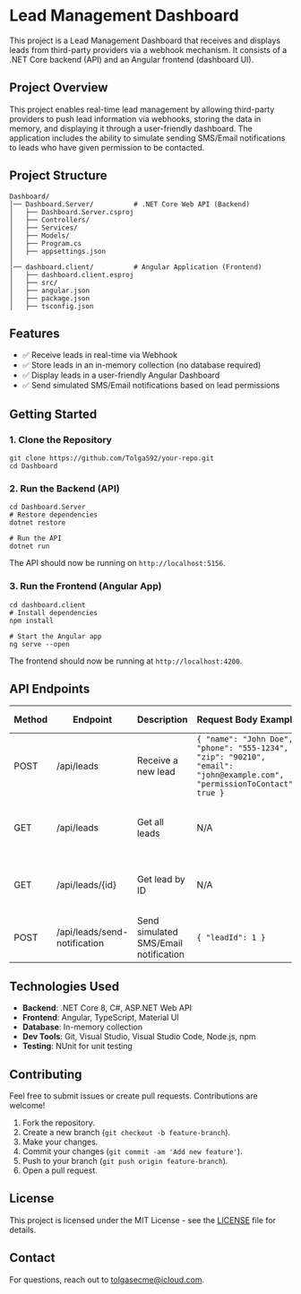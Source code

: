 
# Lead Management Dashboard

This project is a Lead Management Dashboard that receives and displays leads from third-party providers via a webhook mechanism. It consists of a .NET Core backend (API) and an Angular frontend (dashboard UI).

## Project Overview

This project enables real-time lead management by allowing third-party providers to push lead information via webhooks, storing the data in memory, and displaying it through a user-friendly dashboard. The application includes the ability to simulate sending SMS/Email notifications to leads who have given permission to be contacted.

## Project Structure

```
Dashboard/
│── Dashboard.Server/          # .NET Core Web API (Backend)
│   ├── Dashboard.Server.csproj
│   ├── Controllers/
│   ├── Services/
│   ├── Models/
│   ├── Program.cs
│   ├── appsettings.json
│
│── dashboard.client/          # Angular Application (Frontend)
│   ├── dashboard.client.esproj
│   ├── src/
│   ├── angular.json
│   ├── package.json
│   ├── tsconfig.json
```

## Features
- ✅ Receive leads in real-time via Webhook
- ✅ Store leads in an in-memory collection (no database required)
- ✅ Display leads in a user-friendly Angular Dashboard
- ✅ Send simulated SMS/Email notifications based on lead permissions

## Getting Started

### 1. Clone the Repository
```
git clone https://github.com/TolgaS92/your-repo.git
cd Dashboard
```

### 2. Run the Backend (API)
```
cd Dashboard.Server
# Restore dependencies
dotnet restore

# Run the API
dotnet run
```
The API should now be running on `http://localhost:5156`.

### 3. Run the Frontend (Angular App)
```
cd dashboard.client
# Install dependencies
npm install

# Start the Angular app
ng serve --open
```
The frontend should now be running at `http://localhost:4200`.

## API Endpoints

| Method | Endpoint                           | Description                                              | Request Body Example                                                                                      | Response Example                           |
|--------|------------------------------------|----------------------------------------------------------|------------------------------------------------------------------------------------------------------------|--------------------------------------------|
| POST   | /api/leads                         | Receive a new lead                                       | `{ "name": "John Doe", "phone": "555-1234", "zip": "90210", "email": "john@example.com", "permissionToContact": true }` | 200 OK if lead is received successfully    |
| GET    | /api/leads                         | Get all leads                                            | N/A                                                                                                        | `[ { "id": 1, "name": "John Doe", "phone": "555-1234", ... }]` |
| GET    | /api/leads/{id}                    | Get lead by ID                                           | N/A                                                                                                        | `{ "id": 1, "name": "John Doe", "phone": "555-1234", ... }` |
| POST   | /api/leads/send-notification       | Send simulated SMS/Email notification                    | `{ "leadId": 1 }`                                                                                           | 200 OK if notification is simulated       |

## Technologies Used

- **Backend**: .NET Core 8, C#, ASP.NET Web API
- **Frontend**: Angular, TypeScript, Material UI
- **Database**: In-memory collection
- **Dev Tools**: Git, Visual Studio, Visual Studio Code, Node.js, npm
- **Testing**: NUnit for unit testing

## Contributing

Feel free to submit issues or create pull requests. Contributions are welcome!

1. Fork the repository.
2. Create a new branch (`git checkout -b feature-branch`).
3. Make your changes.
4. Commit your changes (`git commit -am 'Add new feature'`).
5. Push to your branch (`git push origin feature-branch`).
6. Open a pull request.

## License

This project is licensed under the MIT License - see the [LICENSE](LICENSE) file for details.

## Contact

For questions, reach out to tolgasecme@icloud.com.
